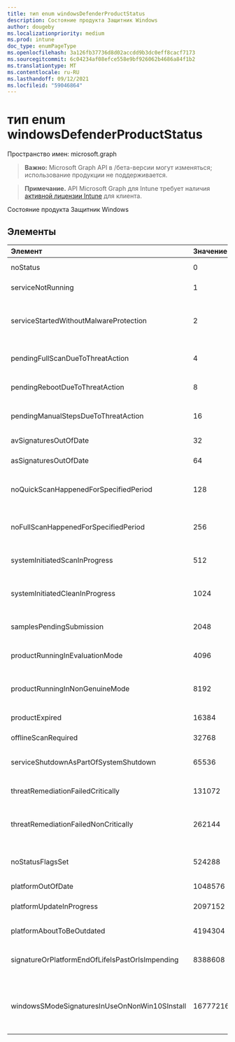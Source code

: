 ```yaml
---
title: тип enum windowsDefenderProductStatus
description: Состояние продукта Защитник Windows
author: dougeby
ms.localizationpriority: medium
ms.prod: intune
doc_type: enumPageType
ms.openlocfilehash: 3a126fb37736d8d02accdd9b3dc0eff8cacf7173
ms.sourcegitcommit: 6c04234af08efce558e9bf926062b4686a84f1b2
ms.translationtype: MT
ms.contentlocale: ru-RU
ms.lasthandoff: 09/12/2021
ms.locfileid: "59046864"
---
```

# <a name="windowsdefenderproductstatus-enum-type"></a>тип enum windowsDefenderProductStatus

Пространство имен: microsoft.graph

> **Важно:** Microsoft Graph API в /бета-версии могут изменяться; использование продукции не поддерживается.

> **Примечание.** API Microsoft Graph для Intune требует наличия [активной лицензии Intune](https://go.microsoft.com/fwlink/?linkid=839381) для клиента.

Состояние продукта Защитник Windows

## <a name="members"></a>Элементы
|Элемент|Значение|Описание|
|:---|:---|:---|
|noStatus|0|Отсутствие состояния|
|serviceNotRunning|1|Не запущенная служба|
|serviceStartedWithoutMalwareProtection|2|Служба началась без какого-либо двигателя защиты от вредоносных программ|
|pendingFullScanDueToThreatAction|4 |Ожидание полного сканирования из-за действия угрозы|
|pendingRebootDueToThreatAction|8 |Ожидание перезагрузки из-за действия угрозы|
|pendingManualStepsDueToThreatAction|16 |Ожидание действий вручную из-за действия угрозы |
|avSignaturesOutOfDate|32|Подписи AV устарели|
|asSignaturesOutOfDate|64|As signatures out of date|
|noQuickScanHappenedForSpecifiedPeriod|128|Быстрого сканирования за указанный период не произошло|
|noFullScanHappenedForSpecifiedPeriod|256|Полное сканирование не было за указанный период|
|systemInitiatedScanInProgress|512|Начатое системное сканирование в процессе|
|systemInitiatedCleanInProgress|1024|Система инициировала очистку в процессе выполнения|
|samplesPendingSubmission|2048|Есть примеры, ожидающих отправки|
|productRunningInEvaluationMode|4096|Продукт, запущенный в режиме оценки|
|productRunningInNonGenuineMode|8192|Продукт, работающий в неподдельном Windows режиме|
|productExpired|16384|Срок действия продукта истек|
|offlineScanRequired|32768|Off-line scan required|
|serviceShutdownAsPartOfSystemShutdown|65536|Служба закрывается в рамках отключения системы|
|threatRemediationFailedCritically|131072|Исправление угрозы не удалось критически|
|threatRemediationFailedNonCritically|262144|Устранение угрозы не удалось без критических последствий|
|noStatusFlagsSet|524288|Нет набора флагов состояния (хорошо инициализированное состояние)|
|platformOutOfDate|1048576|Платформа устарела|
|platformUpdateInProgress|2097152|Обновление платформы продолжается|
|platformAboutToBeOutdated|4194304|Платформа вот-вот устареет|
|signatureOrPlatformEndOfLifeIsPastOrIsImpending|8388608|Подпись или окончание жизни платформы прошло или надвигается|
|windowsSModeSignaturesInUseOnNonWin10SInstall|16777216|Windows Сигнатуры SMode, которые по-прежнему используются при установке non-Win10S|



